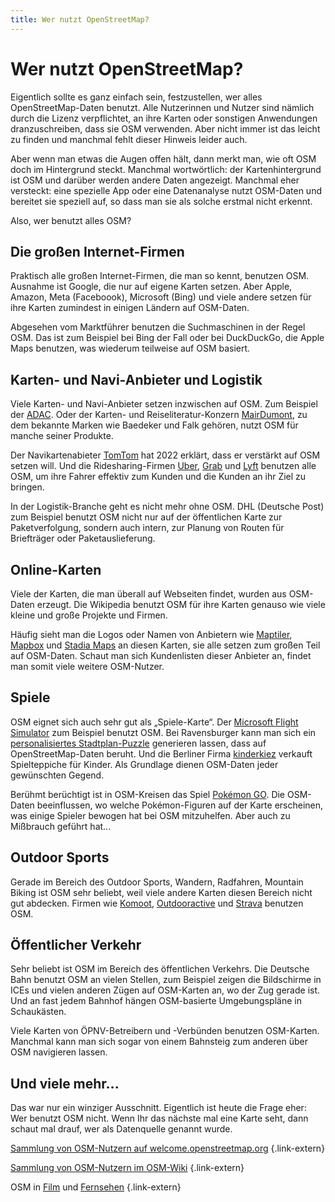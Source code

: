 ```yaml
---
title: Wer nutzt OpenStreetMap?
---
```


# Wer nutzt OpenStreetMap?

Eigentlich sollte es ganz einfach sein, festzustellen, wer alles
OpenStreetMap-Daten benutzt. Alle Nutzerinnen und Nutzer sind nämlich durch die
Lizenz verpflichtet, an ihre Karten oder sonstigen Anwendungen dranzuschreiben,
dass sie OSM verwenden. Aber nicht immer ist das leicht zu finden und manchmal
fehlt dieser Hinweis leider auch.

Aber wenn man etwas die Augen offen hält, dann merkt man, wie oft OSM doch
im Hintergrund steckt. Manchmal wortwörtlich: der Kartenhintergrund ist
OSM und darüber werden andere Daten angezeigt. Manchmal eher versteckt: eine
spezielle App oder eine Datenanalyse nutzt OSM-Daten und bereitet sie speziell
auf, so dass man sie als solche erstmal nicht erkennt.

Also, wer benutzt alles OSM?

## Die großen Internet-Firmen

Praktisch alle großen Internet-Firmen, die man so kennt, benutzen OSM. Ausnahme
ist Google, die nur auf eigene Karten setzen. Aber Apple, Amazon, Meta
(Faceboook), Microsoft (Bing) und viele andere setzen für ihre Karten zumindest
in einigen Ländern auf OSM-Daten.

Abgesehen vom Marktführer benutzen die Suchmaschinen in der Regel OSM. Das ist
zum Beispiel bei Bing der Fall oder bei DuckDuckGo, die Apple Maps benutzen,
was wiederum teilweise auf OSM basiert.

## Karten- und Navi-Anbieter und Logistik

Viele Karten- und Navi-Anbieter setzen inzwischen auf OSM. Zum Beispiel der
[ADAC](https://maps.adac.de/). Oder der Karten- und Reiseliteratur-Konzern
[MairDumont](https://www.mairdumont.com/geschaftsbereiche/geodatenmanagement/),
zu dem bekannte Marken wie Baedeker und Falk gehören, nutzt OSM für manche
seiner Produkte.

Der Navikartenabieter [TomTom](https://www.tomtom.com/) hat 2022 erklärt, dass
er verstärkt auf OSM setzen will. Und die Ridesharing-Firmen
[Uber](https://www.uber.com/), [Grab](https://www.grab.com/) und
[Lyft](https://www.lyft.com/) benutzen alle OSM, um ihre Fahrer effektiv zum
Kunden und die Kunden an ihr Ziel zu bringen.

In der Logistik-Branche geht es nicht mehr ohne OSM. DHL (Deutsche Post) zum
Beispiel benutzt OSM nicht nur auf der öffentlichen Karte zur Paketverfolgung,
sondern auch intern, zur Planung von Routen für Briefträger oder
Paketauslieferung.

## Online-Karten

Viele der Karten, die man überall auf Webseiten findet, wurden aus OSM-Daten
erzeugt. Die Wikipedia benutzt OSM für ihre Karten genauso wie viele kleine
und große Projekte und Firmen.

Häufig sieht man die Logos oder Namen von Anbietern wie
[Maptiler](https://www.maptiler.com/), [Mapbox](https://www.mapbox.com/) und
[Stadia Maps](https://stadiamaps.com/) an diesen Karten, sie alle setzen zum
großen Teil auf OSM-Daten. Schaut man sich Kundenlisten dieser Anbieter an,
findet man somit viele weitere OSM-Nutzer.

## Spiele

OSM eignet sich auch sehr gut als „Spiele-Karte“. Der [Microsoft Flight
Simulator](https://de.wikipedia.org/wiki/Microsoft_Flight_Simulator) zum
Beispiel benutzt OSM. Bei Ravensburger kann man sich ein [personalisiertes
Stadtplan-Puzzle](https://www.myravensburger.com/de-DE/stadtplan-puzzle/)
generieren lassen, dass auf OpenStreetMap-Daten beruht. Und die Berliner Firma
[kinderkiez](https://kinderkiez.net/) verkauft Spielteppiche für Kinder. Als
Grundlage dienen OSM-Daten jeder gewünschten Gegend.

Berühmt berüchtigt ist in OSM-Kreisen das Spiel [Pokémon
GO](https://de.wikipedia.org/wiki/Pok%C3%A9mon_Go). Die OSM-Daten beeinflussen,
wo welche Pokémon-Figuren auf der Karte erscheinen, was einige Spieler bewogen
hat bei OSM mitzuhelfen. Aber auch zu Mißbrauch geführt hat...

## Outdoor Sports

Gerade im Bereich des Outdoor Sports, Wandern, Radfahren, Mountain Biking ist
OSM sehr beliebt, weil viele andere Karten diesen Bereich nicht gut abdecken.
Firmen wie [Komoot](https://www.komoot.com/),
[Outdooractive](https://www.outdooractive.com/de/) und
[Strava](https://www.strava.com/) benutzen OSM.

## Öffentlicher Verkehr

Sehr beliebt ist OSM im Bereich des öffentlichen Verkehrs. Die Deutsche Bahn
benutzt OSM an vielen Stellen, zum Beispiel zeigen die Bildschirme in ICEs und
vielen anderen Zügen auf OSM-Karten an, wo der Zug gerade ist. Und an fast
jedem Bahnhof hängen OSM-basierte Umgebungspläne in Schaukästen.

Viele Karten von ÖPNV-Betreibern und -Verbünden benutzen OSM-Karten. Manchmal
kann man sich sogar von einem Bahnsteig zum anderen über OSM navigieren
lassen.

## Und viele mehr...

Das war nur ein winziger Ausschnitt. Eigentlich ist heute die Frage eher: Wer
benutzt OSM nicht. Wenn Ihr das nächste mal eine Karte seht, dann schaut mal
drauf, wer als Datenquelle genannt wurde.

[Sammlung von OSM-Nutzern auf welcome.openstreetmap.org](https://welcome.openstreetmap.org/about-osm-community/consumers/)
{.link-extern}

[Sammlung von OSM-Nutzern im OSM-Wiki](https://wiki.openstreetmap.org/wiki/They_are_using_OpenStreetMap)
{.link-extern}

OSM in [Film](https://wiki.openstreetmap.org/wiki/Films) und [Fernsehen](https://wiki.openstreetmap.org/wiki/TV_series)
{.link-extern}
